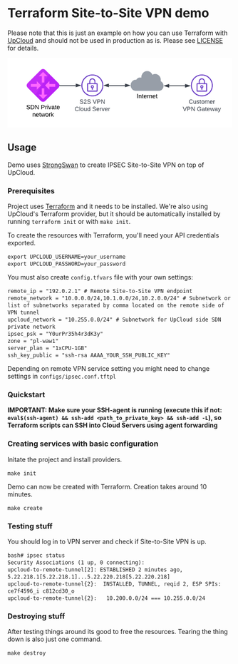 # Terraform Site-to-Site VPN demo

Please note that this is just an example on how you can use Terraform with [UpCloud](https://upcloud.com/) 
and should not be used in production as is. Please see [LICENSE](LICENSE) for details.

![Service Topology](demo.png)

## Usage

Demo uses [StrongSwan](https://www.strongswan.org/) to create IPSEC Site-to-Site VPN on top of UpCloud.

### Prerequisites

Project uses [Terraform](https://www.terraform.io/) and it needs to be installed. 
We're also using UpCloud's Terraform provider, but it should be automatically installed by 
running `terraform init` or with `make init`.

To create the resources with Terraform, you'll need your API credentials exported.

```
export UPCLOUD_USERNAME=your_username
export UPCLOUD_PASSWORD=your_password
```

You must also create `config.tfvars` file with your own settings:
 
```
remote_ip = "192.0.2.1" # Remote Site-to-Site VPN endpoint
remote_network = "10.0.0.0/24,10.1.0.0/24,10.2.0.0/24" # Subnetwork or list of subnetworks separated by comma located on the remote side of VPN tunnel
upcloud_network = "10.255.0.0/24" # Subnetwork for UpCloud side SDN private network 
ipsec_psk = "Y0urPr35h4r3dK3y" 
zone = "pl-waw1"
server_plan = "1xCPU-1GB"
ssh_key_public = "ssh-rsa AAAA_YOUR_SSH_PUBLIC_KEY"
```

Depending on remote VPN service setting you might need to change settings in `configs/ipsec.conf.tftpl`

### Quickstart

**IMPORTANT: Make sure your SSH-agent is running (execute this if not:
`eval$(ssh-agent) && ssh-add <path_to_private_key> && ssh-add -L`), so 
Terraform scripts can SSH into Cloud Servers using agent forwarding**


### Creating services with basic configuration

Initate the project and install providers.

```
make init
```

Demo can now be created with Terraform. Creation takes around 10 minutes.

```
make create
```

### Testing stuff

You should log in to VPN server and check if Site-to-Site VPN is up. 

```
bash# ipsec status
Security Associations (1 up, 0 connecting):
upcloud-to-remote-tunnel[2]: ESTABLISHED 2 minutes ago, 5.22.218.1[5.22.218.1]...5.22.220.218[5.22.220.218]
upcloud-to-remote-tunnel{2}:  INSTALLED, TUNNEL, reqid 2, ESP SPIs: ce7f4596_i c812cd30_o
upcloud-to-remote-tunnel{2}:   10.200.0.0/24 === 10.255.0.0/24
```
### Destroying stuff

After testing things around its good to free the resources. Tearing the thing down is also just one command.

```
make destroy
```
